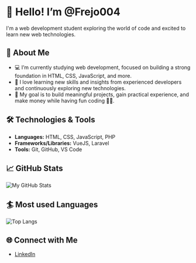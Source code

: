 # 👋 Hello! I’m @Frejo004

I'm a web development student exploring the world of code and excited to learn new web technologies.

## 🔭 About Me
- 💻 I’m currently studying web development, focused on building a strong foundation in HTML, CSS, JavaScript, and more.
- 🌱 I love learning new skills and insights from experienced developers and continuously exploring new technologies.
- 🎯 My goal is to build meaningful projects, gain practical experience, and make money while having fun coding 🐱‍👤.

## 🛠️ Technologies & Tools
- **Languages:** HTML, CSS, JavaScript, PHP
- **Frameworks/Libraries:** VueJS, Laravel
- **Tools:** Git, GitHub, VS Code

## 📈 GitHub Stats
![My GitHub Stats](https://github-readme-stats.vercel.app/api?username=Frejo004&show_icons=true&theme=tokyonight)

## :surfer: Most used Languages
![Top Langs](https://github-readme-stats.vercel.app/api/top-langs/?username=Frejo004&hide_progress=false)

## 🌐 Connect with Me
- [LinkedIn](https://www.linkedin.com/in/frejus-dassi)  



<!---
Frejo004/Frejo004 is a ✨ special ✨ repository because its `README.md` (this file) appears on your GitHub profile.
You can click the Preview link to take a look at your changes.
--->
